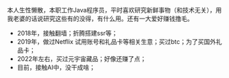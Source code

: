 本人生性懒散，本职工作Java程序员，平时喜欢研究新鲜事物（和技术无关），用我老婆的话说研究这些有的没得，有什么用。还有一大爱好赚钱撸毛。
- 2018年，接触翻墙；折腾搭建ssr等；
- 2019年，做过Netflix 试用账号和礼品卡等相关生意；买过btc；为了买国外礼品卡；
- 2022年左右，买过元宇宙藏品；好像还赚了点；
- 目前，接触AI中，没干成啥；